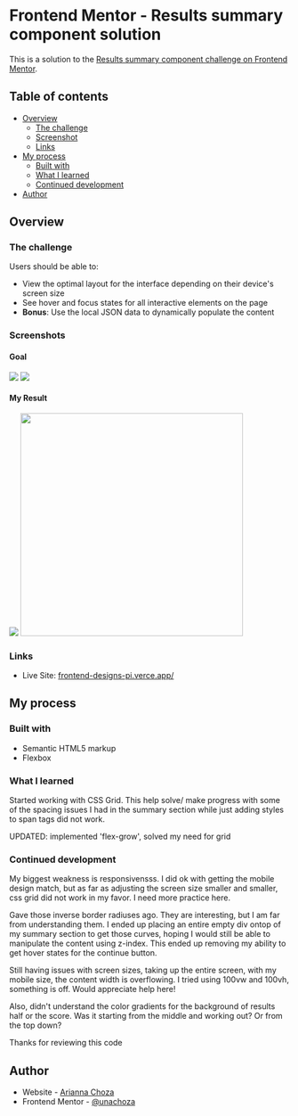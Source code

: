 # Frontend Mentor - Results summary component solution

This is a solution to the [Results summary component challenge on Frontend Mentor](https://www.frontendmentor.io/challenges/results-summary-component-CE_K6s0maV).
## Table of contents

- [Overview](#overview)
  - [The challenge](#the-challenge)
  - [Screenshot](#screenshot)
  - [Links](#links)
- [My process](#my-process)
  - [Built with](#built-with)
  - [What I learned](#what-i-learned)
  - [Continued development](#continued-development)
- [Author](#author)


## Overview

### The challenge

Users should be able to:

- View the optimal layout for the interface depending on their device's screen size
- See hover and focus states for all interactive elements on the page
- **Bonus**: Use the local JSON data to dynamically populate the content

### Screenshots
#### Goal
![](/results-summary-component-main/design/desktop-design.jpg)
![](/results-summary-component-main/design/mobile-design.jpg)
#### My Result
![](/results-summary-component-main/design/solution-desktop-screenshot.png)
<img src="/results-summary-component-main/design/solution-mobile-screenshot.png" width="400">


### Links 
- Live Site:  [frontend-designs-pi.verce.app/](https://frontend-designs-pi.vercel.app/)

## My process

### Built with

- Semantic HTML5 markup
- Flexbox

### What I learned

Started working with CSS Grid. This help solve/ make progress with some of the spacing issues I had in the summary section while just adding styles to span tags did not work. 

UPDATED: implemented 'flex-grow', solved my need for grid 

### Continued development

My biggest weakness is responsivensss. I did ok with getting the mobile design match, but as far as adjusting the screen size smaller and smaller, css grid did not work in my favor. I need more practice here. 

Gave those inverse border radiuses ago. They are interesting, but I am far from understanding them. I ended up placing an entire empty div ontop of my summary section to get those curves, hoping I would still be able to manipulate the content using z-index. This ended up removing my ability to get hover states for the continue button. 

Still having issues with screen sizes, taking up the entire screen, with my mobile size, the content width is overflowing. I tried using 100vw and 100vh, something is off. Would appreciate help here! 

Also, didn't understand the color gradients for the background of results half or the score. Was it starting from the middle and working out? Or from the top down?

Thanks for reviewing this code 

## Author

- Website - [Arianna Choza](https://arianna.dev)
- Frontend Mentor - [@unachoza](https://www.frontendmentor.io/profile/unachoza)

